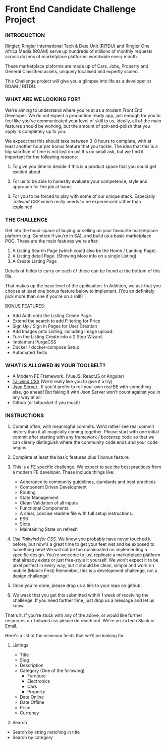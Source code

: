 # Front End Candidate Challenge Project
### INTRODUCTION

Ringier, Ringier International Tech & Data Unit (RITDU) and Ringier One Africa Media (ROAM) serve up hundreds of millions of monthly requests across dozens of marketplace platforms worldwide every month. 

These marketplace plaforms are made up of Cars, Jobs, Property and General Classified assets, uniquely localised and expertly scaled. 

This Challenge project will give you a gilmpse into life as a developer at ROAM / RITDU. 

### WHAT ARE WE LOOKING FOR?

We're aiming to understand where you're at as a modern Front End Developer. We do not expect a  production ready app, just enough for you to feel like you've communicated your level of skill to us. Ideally, all of the main features should be working, but the amount of spit-and-polish that you apply is completely up to you. 

We expect that this should take between 3-8 hours to complete, with at least another hour per bonus feature that you tackle. The idea that this is a big sacrifice of time is not lost on us! It's no small ask, but we find it important for the following reasons:

1. To give you time to decide if this is a product space that you could get excited about. 

2. For us to be able to honestly evaluate your competence, style and approach for the job at hand. 

3. For you to be forced to play with some of our unique stack. Especially *Tailwind CSS* which really needs to be experienced rather than explained. 

### THE CHALLENGE

Get into the head-space of buying or selling on your favourite marketplace plaform (e.g. Gumtree if you're in SA), and build us a basic marketplace POC. These are the main features we're after: 

1. A Listing Search Page (which could also be the Home / Landing Page). 
2. A Listing detail Page. (Showing More info on a single Listing)
3. A Create Listing Page

Details of fields to carry on each of these can be found at the bottom of this file. 

That makes up the base level of the applicaiton. In Addition, we ask that you choose at least one bonus feature below to implement.  (You an definitely pick more than one if you're on a roll!)

BONUS FEATURES:
* Add Auth onto the Listing Create Page. 
* Extend the search to add Filtering for Price
* Sign Up / Sign In Pages for User Creation
* Add Images onto Listing, including Image upload.
* Turn the Listing Create into a 2 Step Wizard. 
* Implement PurgeCSS 
* Docker / docker-compose Setup
* Automated Tests

### WHAT IS ALLOWED IN YOUR TOOLBELT?
* A Modern FE Framework. (VueJS, ReactJS or Angular)
* [Tailwind CSS](https://tailwindcss.com/) (We'd really like you to give it a try)
* [Json Server ](https://github.com/typicode/json-server). If you'd prefer to roll your own real BE with something else, go ahead! But faking it with Json Server won't count against you in any way at all!
* Github (or bitbucket if you must!)

### INSTRUCTIONS
1. Commit often, with meaningful commits. We'd rather see real commit history than it all magically coming together. Please start with one initial commit after starting with any framework / bootstrap code so that we can clearly distinguish where the community code ends and your code begins. 

2. Complete at least the basic features plus 1 bonus feature. 

3. This is a FE specific challenge. We expect to see the best practices from a modern FE developer. These include things like:
    * Adherance to community guidelines, standards and best practices
    * Component Driven Development
    * Routing
    * State Management
    * Clean Validation of all inputs
    * Functional Components
    * A clear, concise readme file with full setup instructions. 
    * ES6
    * Slots
    * Maintaining State on refresh

4. *Use Tailwind for CSS.* We know you probably have never touched it before, but now's a great time to get your feet wet and be exposed to something new!  We will not be too opinionated on implementing a specific design. You're welcome to just replicate a marketplace platform that already exists or just free-style it yourself. We won't expect it to be pixel perfect in every way, but it should be clean, simple and work on mobile (Mobile First) Remember, this is a development challenge, not a design challenge! 

5. Once you're done, please drop us a link to your repo on github. 

6. We wask that you get this submitted within 1 week of receiving the challenge. If you need further time, just drop us a message and let us know. 


That's it. If you're stuck with any of the above, or would like further resources on Tailwind css please do reach out. We're on ZaTech Slack or Email. 

Here's a list of the minimum fields that we'll be looking for

1. Listings:
   * Title 
   * Slug
   * Description
   * Category (One of the following)
       * Furniture
       * Electronics
       * Cars
       * Property
    * Date Online
    * Date Offline
    * Price
    * Currency
    
    
2. Search
 * Search by string matching in title
 * Search by category
 

